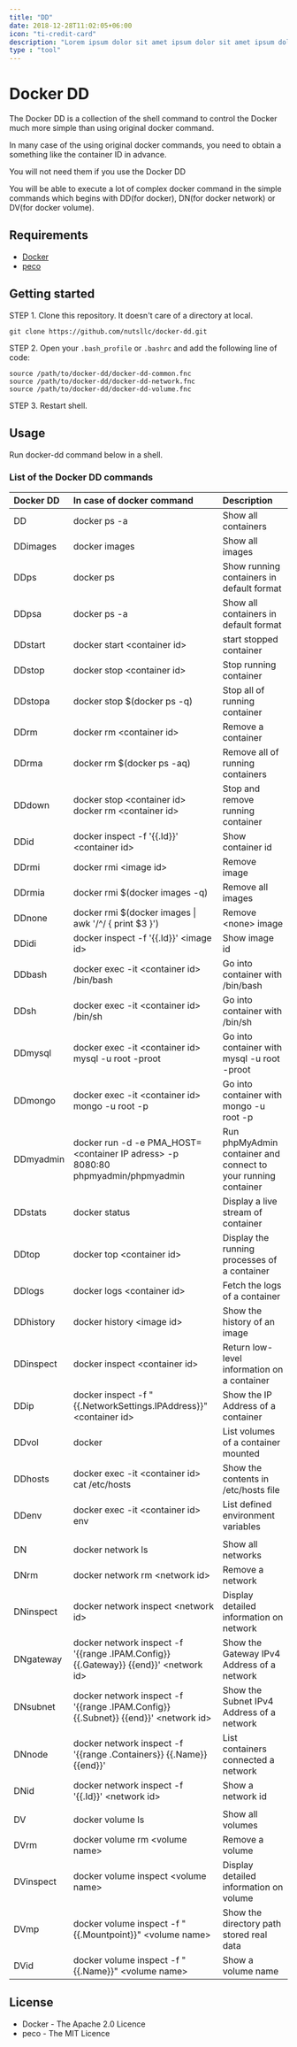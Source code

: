 ```yaml
---
title: "DD"
date: 2018-12-28T11:02:05+06:00
icon: "ti-credit-card"
description: "Lorem ipsum dolor sit amet ipsum dolor sit amet ipsum dolor sit amet"
type : "tool"
---
```


# Docker DD

The Docker DD is a collection of the shell command to control the Docker much more simple than using original docker command.

In many case of the using original docker commands, you need to obtain a something like the container ID in advance.

You will not need them if you use the Docker DD

You will be able to execute a lot of complex docker command in the simple commands which begins with DD(for docker), DN(for docker network) or DV(for docker volume).

## Requirements

* [Docker](http://www.docker.com/)
* [peco](https://github.com/peco/peco)

## Getting started

STEP 1. Clone this repository. It doesn't care of a directory at local.

```
git clone https://github.com/nutsllc/docker-dd.git
```

STEP 2. Open your ``.bash_profile`` or ``.bashrc`` and add the following line of code:

```
source /path/to/docker-dd/docker-dd-common.fnc
source /path/to/docker-dd/docker-dd-network.fnc
source /path/to/docker-dd/docker-dd-volume.fnc
```

STEP 3. Restart shell.

## Usage

Run docker-dd command below in a shell.

### List of the Docker DD commands

|Docker DD|In case of docker command|Description|
|:---|:---|:---|
|DD|docker ps -a|Show all containers|
|DDimages|docker images |Show all images|
|DDps|docker ps|Show running containers in default format|
|DDpsa|docker ps -a|Show all containers in default format|
|DDstart|docker start \<container id>|start stopped container|
|DDstop|docker stop \<container id>|Stop running container|
|DDstopa|docker stop $(docker ps -q)|Stop all of running container|
|DDrm|docker rm \<container id>|Remove a container|
|DDrma|docker rm $(docker ps -aq)|Remove all of running containers|
|DDdown|docker stop \<container id><br>docker rm \<container id>|Stop and remove running container|
|DDid|docker inspect -f '{{.Id}}' \<container id>|Show container id|
|DDrmi|docker rmi \<image id>|Remove image|
|DDrmia|docker rmi $(docker images -q)|Remove all images|
|DDnone|docker rmi $(docker images \| awk '/^<none>/ { print $3 }')|Remove \<none> image|
|DDidi|docker inspect -f '{{.Id}}' \<image id>|Show image id|
|DDbash|docker exec -it \<container id> /bin/bash|Go into container with /bin/bash|
|DDsh|docker exec -it \<container id> /bin/sh|Go into container with /bin/sh|
|DDmysql|docker exec -it \<container id> mysql -u root -proot|Go into container with mysql -u root -proot|
|DDmongo|docker exec -it \<container id> mongo -u root -p|Go into container with mongo -u root -p|
|DDmyadmin|docker run -d -e PMA_HOST=\<container IP adress> -p 8080:80 phpmyadmin/phpmyadmin|Run phpMyAdmin container and connect to your running container|
|DDstats|docker status|Display a live stream of container|
|DDtop|docker top \<container id>|Display the running processes of a container|
|DDlogs|docker logs \<container id>|Fetch the logs of a container|
|DDhistory|docker history \<image id>|Show the history of an image|
|DDinspect|docker inspect \<container id>|Return low-level information on a container|
|DDip|docker inspect -f "{{.NetworkSettings.IPAddress}}" \<container id>|Show the IP Address of a container|
|DDvol|docker |List volumes of a container mounted|
|DDhosts|docker exec -it \<container id> cat /etc/hosts|Show the contents in /etc/hosts file |
|DDenv|docker exec -it \<container id> env|List defined environment variables|
||
|DN|docker network ls|Show all networks|
|DNrm|docker network rm \<network id>|Remove a network|
|DNinspect|docker network inspect \<network id>|Display detailed information on network|
|DNgateway|docker network inspect -f '{{range .IPAM.Config}} {{.Gateway}} {{end}}' \<network id>|Show the Gateway IPv4 Address of a network|
|DNsubnet|docker network inspect -f '{{range .IPAM.Config}} {{.Subnet}} {{end}}' \<network id>|Show the Subnet IPv4 Address of a network|
|DNnode|docker network inspect -f '{{range .Containers}} {{.Name}} {{end}}'|List containers connected a network|
|DNid|docker network inspect -f '{{.Id}}' \<network id>|Show a network id |
||
|DV|docker volume ls|Show all volumes|
|DVrm|docker volume rm \<volume name>|Remove a volume|
|DVinspect|docker volume inspect \<volume name>|Display detailed information on volume|
|DVmp|docker volume inspect -f "{{.Mountpoint}}" \<volume name>|Show the directory path stored real data|
|DVid|docker volume inspect -f "{{.Name}}" \<volume name>|Show a volume name|

## License

* Docker - The Apache 2.0 Licence
* peco - The MIT Licence
